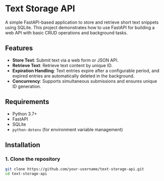# Text Storage API

A simple FastAPI-based application to store and retrieve short text snippets using SQLite. This project demonstrates how to use FastAPI for building a web API with basic CRUD operations and background tasks.

## Features
- **Store Text**: Submit text via a web form or JSON API.
- **Retrieve Text**: Retrieve text content by unique ID.
- **Expiration Handling**: Text entries expire after a configurable period, and expired entries are automatically deleted in the background.
- **Concurrency**: Supports simultaneous submissions and ensures unique ID generation.

## Requirements
- Python 3.7+
- FastAPI
- SQLite
- `python-dotenv` (for environment variable management)

## Installation

### 1. Clone the repository

```bash
git clone https://github.com/your-username/text-storage-api.git
cd text-storage-api
